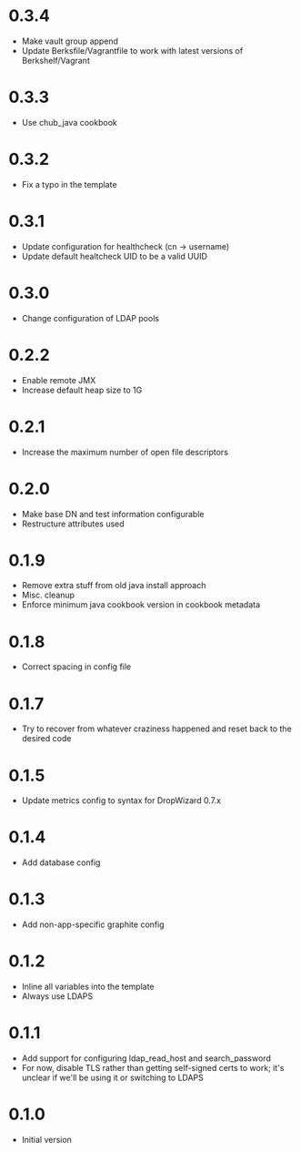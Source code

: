# 0.3.4
* Make vault group append
* Update Berksfile/Vagrantfile to work with latest versions of Berkshelf/Vagrant

# 0.3.3
* Use chub_java cookbook

# 0.3.2

* Fix a typo in the template

# 0.3.1

* Update configuration for healthcheck (cn -> username)
* Update default healtcheck UID to be a valid UUID

# 0.3.0

* Change configuration of LDAP pools

# 0.2.2

* Enable remote JMX
* Increase default heap size to 1G

# 0.2.1

* Increase the maximum number of open file descriptors

# 0.2.0

* Make base DN and test information configurable
* Restructure attributes used

# 0.1.9

* Remove extra stuff from old java install approach
* Misc. cleanup
* Enforce minimum java cookbook version in cookbook metadata

# 0.1.8

* Correct spacing in config file

# 0.1.7

* Try to recover from whatever craziness happened and reset back to the desired code

# 0.1.5

* Update metrics config to syntax for DropWizard 0.7.x

# 0.1.4

* Add database config

# 0.1.3

* Add non-app-specific graphite config

# 0.1.2

* Inline all variables into the template
* Always use LDAPS

# 0.1.1

* Add support for configuring ldap_read_host and search_password
* For now, disable TLS rather than getting self-signed certs to work; it's unclear if we'll be using it or switching to LDAPS

# 0.1.0

* Initial version
